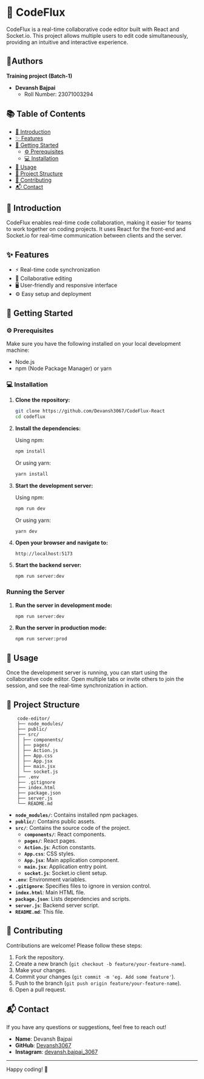 # 🚀 CodeFlux

CodeFlux is a real-time collaborative code editor built with React and Socket.io. This project allows multiple users to edit code simultaneously, providing an intuitive and interactive experience.

## 👨Authors
   **Training project (Batch-1)**

- **Devansh Bajpai**
  - Roll Number: 23071003294     

## 📚 Table of Contents

- [📖 Introduction](#-introduction)
- [✨ Features](#-features)
- [🔧 Getting Started](#-getting-started)
  - [⚙️ Prerequisites](#-prerequisites)
  - [💻 Installation](#-installation)
- [🚀 Usage](#-usage)
- [📁 Project Structure](#-project-structure)
- [🤝 Contributing](#-contributing)
- [📬 Contact](#-contact)

## 📖 Introduction

CodeFlux enables real-time code collaboration, making it easier for teams to work together on coding projects. It uses React for the front-end and Socket.io for real-time communication between clients and the server.

## ✨ Features

- ⚡ Real-time code synchronization
- 👥 Collaborative editing
- 🖥️ User-friendly and responsive interface
- ⚙️ Easy setup and deployment

## 🔧 Getting Started

### ⚙️ Prerequisites

Make sure you have the following installed on your local development machine:

- Node.js
- npm (Node Package Manager) or yarn

### 💻 Installation

1. **Clone the repository:**

    ```bash
    git clone https://github.com/Devansh3067/CodeFlux-React
    cd codeflux
    ```

2. **Install the dependencies:**

    Using npm:
    ```bash
    npm install
    ```

    Or using yarn:
    ```bash
    yarn install
    ```

3. **Start the development server:**

    Using npm:
    ```bash
    npm run dev
    ```

    Or using yarn:
    ```bash
    yarn dev
    ```

4. **Open your browser and navigate to:**

    ```
    http://localhost:5173
    ```

5. **Start the backend server:**

    ```bash
    npm run server:dev
    ```

### Running the Server

1. **Run the server in development mode:**

    ```bash
    npm run server:dev
    ```

2. **Run the server in production mode:**

    ```bash
    npm run server:prod
    ```

## 🚀 Usage

Once the development server is running, you can start using the collaborative code editor. Open multiple tabs or invite others to join the session, and see the real-time synchronization in action.

## 📁 Project Structure

        code-editor/
        ├── node_modules/
        ├── public/
        ├── src/
        │ ├── components/
        │ ├── pages/
        │ ├── Action.js
        │ ├── App.css
        │ ├── App.jsx
        │ ├── main.jsx
        │ └── socket.js
        ├── .env
        ├── .gitignore
        ├── index.html
        ├── package.json
        ├── server.js
        └── README.md


- **`node_modules/`**: Contains installed npm packages.
- **`public/`**: Contains public assets.
- **`src/`**: Contains the source code of the project.
  - **`components/`**: React components.
  - **`pages/`**: React pages.
  - **`Action.js`**: Action constants.
  - **`App.css`**: CSS styles.
  - **`App.jsx`**: Main application component.
  - **`main.jsx`**: Application entry point.
  - **`socket.js`**: Socket.io client setup.
- **`.env`**: Environment variables.
- **`.gitignore`**: Specifies files to ignore in version control.
- **`index.html`**: Main HTML file.
- **`package.json`**: Lists dependencies and scripts.
- **`server.js`**: Backend server script.
- **`README.md`**: This file.

## 🤝 Contributing

Contributions are welcome! Please follow these steps:

1. Fork the repository.
2. Create a new branch (`git checkout -b feature/your-feature-name`).
3. Make your changes.
4. Commit your changes (`git commit -m 'eg. Add some feature'`).
5. Push to the branch (`git push origin feature/your-feature-name`).
6. Open a pull request.

<!-- ## 📜 License

This project is licensed under the MIT License. -->

## 📬 Contact

If you have any questions or suggestions, feel free to reach out!

- **Name**: Devansh Bajpai
- **GitHub**: [Devansh3067](https://github.com/Devansh3067)
- **Instagram**: [devansh.bajpai_3067](https://www.instagram.com/devansh.bajpai_3067/)

---

Happy coding! 🎉
